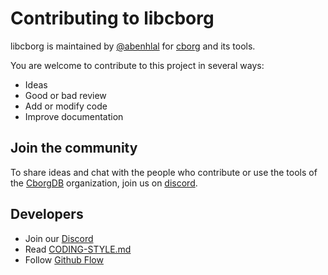 # Contributing to libcborg

libcborg is maintained by [@abenhlal](https://github.com/abenhlal) for [cborg](https://github.com/cborgdb/cborg) and its tools.

You are welcome to contribute to this project in several ways:

- Ideas
- Good or bad review
- Add or modify code
- Improve documentation

## Join the community 

To share ideas and chat with the people who contribute or use the tools of the [CborgDB](https://github.com/cborgdb) organization, join us on [discord](https://discord.gg/WDxhUD92bf).

## Developers

- Join our [Discord](https://discord.gg/WDxhUD92bf)
- Read [CODING-STYLE.md](CODING-STYLE.md)
- Follow [Github Flow](https://guides.github.com/introduction/flow)
